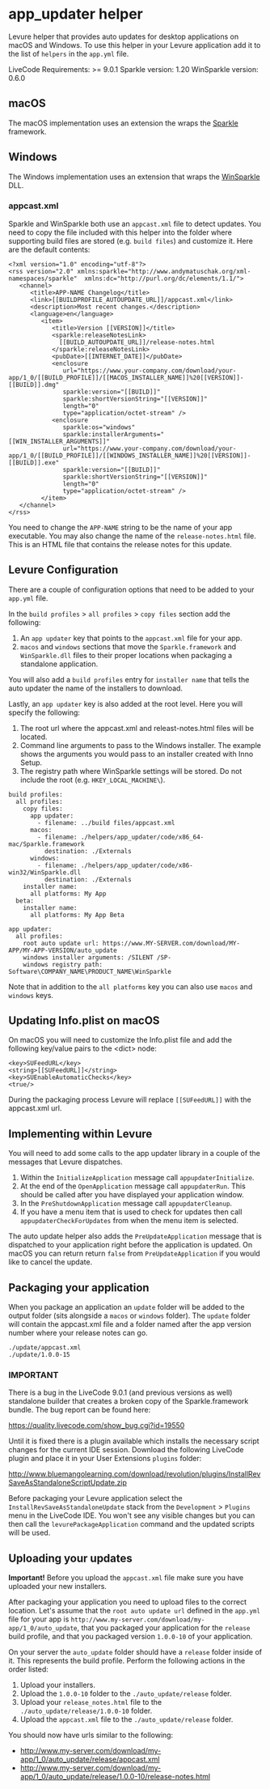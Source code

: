 # app_updater helper

Levure helper that provides auto updates for desktop applications on macOS and Windows. To use this helper in your Levure application add it to the list of `helpers` in the `app.yml` file.

LiveCode Requirements: >= 9.0.1 
Sparkle version: 1.20
WinSparkle version: 0.6.0

## macOS

The macOS implementation uses an extension the wraps the [Sparkle](https://sparkle-project.org) framework. 

## Windows

The Windows implementation uses an extension that wraps the [WinSparkle](https://winsparkle.org) DLL.

### appcast.xml

Sparkle and WinSparkle both use an `appcast.xml` file to detect updates. You need to copy the file included with this helper into the folder where supporting build files are stored (e.g. `build files`) and customize it. Here are the default contents:

```
<?xml version="1.0" encoding="utf-8"?>
<rss version="2.0" xmlns:sparkle="http://www.andymatuschak.org/xml-namespaces/sparkle"  xmlns:dc="http://purl.org/dc/elements/1.1/">
   <channel>
      <title>APP-NAME Changelog</title>
      <link>[[BUILDPROFILE_AUTOUPDATE_URL]]/appcast.xml</link>
      <description>Most recent changes.</description>
      <language>en</language>
         <item>
            <title>Version [[VERSION]]</title>
            <sparkle:releaseNotesLink>
              [[BUILD_AUTOUPDATE_URL]]/release-notes.html
            </sparkle:releaseNotesLink>
            <pubDate>[[INTERNET_DATE]]</pubDate>
            <enclosure
               url="https://www.your-company.com/download/your-app/1_0/[[BUILD_PROFILE]]/[[MACOS_INSTALLER_NAME]]%20[[VERSION]]-[[BUILD]].dmg"
               sparkle:version="[[BUILD]]"
               sparkle:shortVersionString="[[VERSION]]"
               length="0"
               type="application/octet-stream" />
            <enclosure
               sparkle:os="windows"
               sparkle:installerArguments="[[WIN_INSTALLER_ARGUMENTS]]"
               url="https://www.your-company.com/download/your-app/1_0/[[BUILD_PROFILE]]/[[WINDOWS_INSTALLER_NAME]]%20[[VERSION]]-[[BUILD]].exe"
               sparkle:version="[[BUILD]]"
               sparkle:shortVersionString="[[VERSION]]"
               length="0"
               type="application/octet-stream" />
         </item>
   </channel>
</rss>

```

You need to change the `APP-NAME` string to be the name of your app executable. You may also change the name of the `release-notes.html` file. This is an HTML file that contains the release notes for this update.

## Levure Configuration

There are a couple of configuration options that need to be added to your `app.yml` file. 

In the `build profiles` > `all profiles` > `copy files` section add the following:

1. An `app updater` key that points to the `appcast.xml` file for your app. 
2. `macos` and `windows` sections that move the `Sparkle.framework` and `WinSparkle.dll` files to their proper locations when packaging a standalone application.

You will also add a `build profiles` entry for `installer name` that tells the auto updater the name of the installers to download.

Lastly, an `app updater` key is also added at the root level. Here you will specify the following:

1. The root url where the appcast.xml and releast-notes.html files will be located. 
2. Command line arguments to pass to the Windows installer. The example shows the arguments you would pass to an installer created with Inno Setup.
3. The registry path where WinSparkle settings will be stored. Do not include the root (e.g. `HKEY_LOCAL_MACHINE\`).

```
build profiles:
  all profiles:
    copy files:
      app updater:
        - filename: ../build files/appcast.xml
      macos: 
        - filename: ./helpers/app_updater/code/x86_64-mac/Sparkle.framework
          destination: ./Externals
      windows:
        - filename: ./helpers/app_updater/code/x86-win32/WinSparkle.dll
          destination: ./Externals
    installer name:
      all platforms: My App
  beta:
    installer name:
      all platforms: My App Beta

app updater:
  all profiles:
    root auto update url: https://www.MY-SERVER.com/download/MY-APP/MY-APP-VERSION/auto_update
    windows installer arguments: /SILENT /SP-
    windows registry path: Software\COMPANY_NAME\PRODUCT_NAME\WinSparkle
```

Note that in addition to the `all platforms` key you can also use `macos` and `windows` keys.

## Updating Info.plist on macOS

On macOS you will need to customize the Info.plist file and add the following key/value pairs to the &lt;dict&gt; node:

```
<key>SUFeedURL</key>
<string>[[SUFeedURL]]</string>
<key>SUEnableAutomaticChecks</key>
<true/>
```

During the packaging process Levure will replace `[[SUFeedURL]]` with the appcast.xml url.

## Implementing within Levure

You will need to add some calls to the app updater library in a couple of the messages that Levure dispatches.

1. Within the `InitializeApplication` message call `appupdaterInitialize`.
2. At the end of the `OpenApplication` message call `appupdaterRun`. This should be called after you have displayed your application window.
3. In the `PreShutdownApplication` message call `appupdaterCleanup`.
4. If you have a menu item that is used to check for updates then call `appupdaterCheckForUpdates` from when the menu item is selected.

The auto update helper also adds the `PreUpdateApplication` message that is dispatched to your application right before the application is updated. On macOS you can return return `false` from `PreUpdateApplication` if you would like to cancel the update.

## Packaging your application

When you package an application an `update` folder will be added to the output folder (sits alongside a `macos` or `windows` folder). The `update` folder will contain the appcast.xml file and a folder named after the app version number where your release notes can go.

```
./update/appcast.xml
./update/1.0.0-15
```

### IMPORTANT

There is a bug in the LiveCode 9.0.1 (and previous versions as well) standalone builder that creates a broken copy of the Sparkle.framework bundle. The bug report can be found here:

https://quality.livecode.com/show_bug.cgi?id=19550

Until it is fixed there is a plugin available which installs the necessary script changes for the current IDE session. Download the following LiveCode plugin and place it in your User Extensions `plugins` folder:

http://www.bluemangolearning.com/download/revolution/plugins/InstallRevSaveAsStandaloneScriptUpdate.zip

Before packaging your Levure application select the `InstallRevSaveAsStandaloneUpdate` stack from the `Development` > `Plugins` menu in the LiveCode IDE. You won't see any visible changes but you can then call the `levurePackageApplication` command and the updated scripts will be used.

## Uploading your updates

**Important!** Before you upload the `appcast.xml` file make sure you have uploaded your new installers.

After packaging your application you need to upload files to the correct location. Let's assume that the `root auto update url` defined in the `app.yml` file for your app is `http://www.my-server.com/download/my-app/1_0/auto_update`, that you packaged your application for the `release` build profile, and that you packaged version `1.0.0-10` of your application.

On your server the `auto_update` folder should have a `release` folder inside of it. This represents the build profile. Perform the following actions in the order listed:

1. Upload your installers.
2. Upload the `1.0.0-10` folder to the `./auto_update/release` folder.
3. Upload your `release_notes.html` file to the `./auto_update/release/1.0.0-10` folder.
4. Upload the `appcast.xml` file to the `./auto_update/release` folder.

You should now have urls similar to the following:

- http://www.my-server.com/download/my-app/1_0/auto_update/release/appcast.xml
- http://www.my-server.com/download/my-app/1_0/auto_update/release/1.0.0-10/release-notes.html
